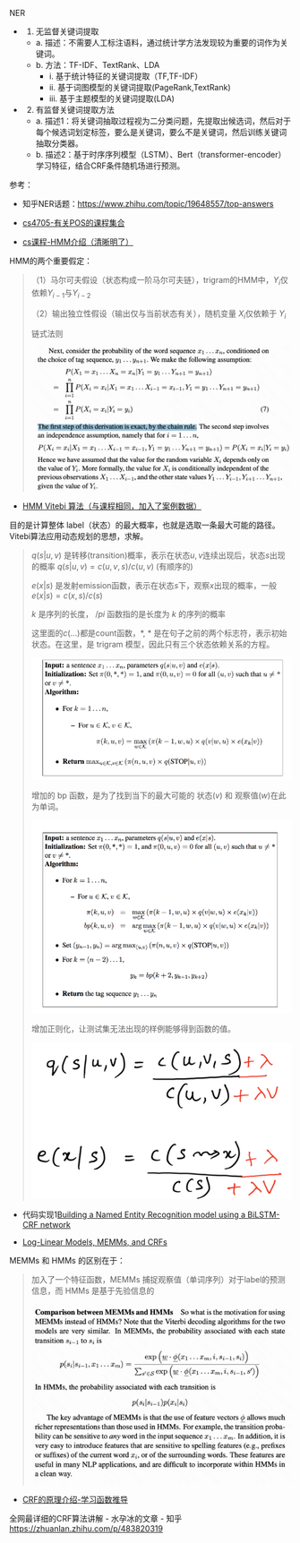 NER


- 1. 无监督关键词提取
    - a. 描述：不需要人工标注语料，通过统计学方法发现较为重要的词作为关键词。
    - b. 方法：TF-IDF、TextRank、LDA
        - i. 基于统计特征的关键词提取（TF,TF-IDF）
        - ii. 基于词图模型的关键词提取(PageRank,TextRank)
        - iii. 基于主题模型的关键词提取(LDA)
- 2. 有监督关键词提取方法
    - a. 描述1：将关键词抽取过程视为二分类问题，先提取出候选词，然后对于每个候选词划定标签，要么是关键词，要么不是关键词，然后训练关键词抽取分类器。
    - b. 描述2：基于时序序列模型（LSTM）、Bert（transformer-encoder）学习特征，结合CRF条件随机场进行预测。


参考：
- 知乎NER话题：https://www.zhihu.com/topic/19648557/top-answers
  
- [cs4705-有关POS的课程集合](http://www.cs.columbia.edu/~cs4705/)
- [cs课程-HMM介绍（清晰明了）](http://www.cs.columbia.edu/~mcollins/courses/nlp2011/notes/hmms.pdf)

HMM的两个重要假定： 

> （1）马尔可夫假设（状态构成一阶马尔可夫链），trigram的HMM中，$Y _{i}$仅依赖$Y _{i-1}$与$Y _{i-2}$
> 
> （2）输出独立性假设（输出仅与当前状态有关），随机变量 $X _{i}$仅依赖于 $Y _{i}$
> 
> 链式法则
> 
> ![hmm_1.png](./hmm_1.png)

- [HMM Vitebi 算法（与课程相同，加入了案例数据）](https://www.freecodecamp.org/news/a-deep-dive-into-part-of-speech-tagging-using-viterbi-algorithm-17c8de32e8bc/)

目的是计算整体 label（状态）的最大概率，也就是选取一条最大可能的路径。Vitebi算法应用动态规划的思想，求解。

> $q(s|u,v)$ 是转移(transition)概率，表示在状态$u,v$连续出现后，状态$s$出现的概率 $q(s|u,v)=c(u,v,s)/c(u,v)$ (有顺序的)
> 
> $e(x|s)$ 是发射emission函数，表示在状态$s$下，观察$x$出现的概率，一般 $e(x|s)=c(x,s) / c(s)$
> 
> $k$ 是序列的长度， $/pi$ 函数指的是长度为 $k$ 的序列的概率
> 
> 这里面的$c(...)$都是count函数，*, * 是在句子之前的两个标志符，表示初始状态。在这里，是 trigram 模型，因此只有三个状态依赖关系的方程。
>
> ![POS_vitebi_algo1.png](./POS_vitebi_algo1.png)
> 
> 增加的 bp 函数，是为了找到当下的最大可能的 状态($v$) 和 观察值($w$)在此为单词。
> 
> ![POS_vitebi_algo2.png](./POS_vitebi_algo2.png)
>
> 增加正则化，让测试集无法出现的样例能够得到函数的值。
> 
> ![POS_vitebi_algo3.png](./POS_vitebi_algo3.png)

- 代码实现1[Building a Named Entity Recognition model using a BiLSTM-CRF network](https://www.dominodatalab.com/blog/named-entity-recognition-ner-challenges-and-model)


- [Log-Linear Models, MEMMs, and CRFs](http://www.cs.columbia.edu/~mcollins/crf.pdf)

MEMMs 和 HMMs 的区别在于：
> 加入了一个特征函数，MEMMs 捕捉观察值（单词序列）对于label的预测信息，而 HMMs 是基于先验信息的
> 
> ![img.png](./mcollins_crf_1.png)

- [CRF的原理介绍-学习函数推导](https://www.cnblogs.com/weilonghu/p/11960984.html)

全网最详细的CRF算法讲解 - 水孕冰的文章 - 知乎
https://zhuanlan.zhihu.com/p/483820319